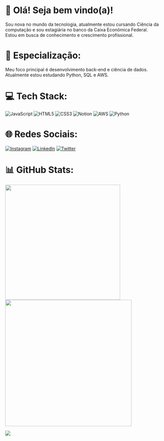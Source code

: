 # 👋 Olá! Seja bem vindo(a)!

Sou nova no mundo da tecnologia, atualmente estou cursando Ciência da computação e sou estagiária no banco da Caixa Econômica Federal. </br>
Estou em busca de conhecimento e crescimento profissional. 



# 🚀 Especialização:

Meu foco principal é desenvolvimento back-end e ciência de dados. Atualmente estou estudando Python, SQL e AWS. </br> 


# 💻 Tech Stack:
![JavaScript](https://img.shields.io/badge/javascript-%23323330.svg?style=for-the-badge&logo=javascript&logoColor=%23F7DF1E) ![HTML5](https://img.shields.io/badge/html5-%23E34F26.svg?style=for-the-badge&logo=html5&logoColor=white) ![CSS3](https://img.shields.io/badge/css3-%231572B6.svg?style=for-the-badge&logo=css3&logoColor=white) ![Notion](https://img.shields.io/badge/Notion-%23000000.svg?style=for-the-badge&logo=notion&logoColor=white) ![AWS](https://img.shields.io/badge/AWS-%23FF9900.svg?style=for-the-badge&logo=amazon-aws&logoColor=white) ![Python](https://img.shields.io/badge/python-3670A0?style=for-the-badge&logo=python&logoColor=ffdd54)
# 🌐 Redes Sociais:
[![Instagram](https://img.shields.io/badge/Instagram-%23E4405F.svg?logo=Instagram&logoColor=white)](https://www.instagram.com/lupina.gap/) [![LinkedIn](https://img.shields.io/badge/LinkedIn-%230077B5.svg?logo=linkedin&logoColor=white)](https://www.linkedin.com/in/jaquelinecristinerosa/) [![Twitter](https://img.shields.io/badge/Twitter-%231DA1F2.svg?logo=Twitter&logoColor=white)](https://twitter.com/lupinagap) 

# 📊 GitHub Stats:
<img src="https://github-readme-stats-wheat-two-53.vercel.app/api?username=jaquelinecristinerosa&theme=neon&hide_border=false&include_all_commits=false&count_private=false"  width="364px" />                    <img src="https://github-readme-streak-stats.herokuapp.com/?user=jaquelinecristinerosa&theme=neon&hide_border=false"  width="400px" />



![](https://github-readme-stats-wheat-two-53.vercel.app/api/top-langs/?username=jaquelinecristinerosa&theme=neon&hide_border=false&include_all_commits=false&count_private=false&layout=compact)
